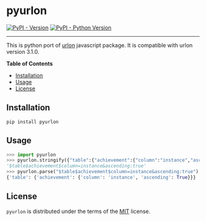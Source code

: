 # pyurlon

[![PyPI - Version](https://img.shields.io/pypi/v/pyurlon.svg)](https://pypi.org/project/pyurlon)
[![PyPI - Python Version](https://img.shields.io/pypi/pyversions/pyurlon.svg)](https://pypi.org/project/pyurlon)

-----

This is python port of [urlon](https://github.com/cerebral/urlon) javascript package.
It is compatible with urlon version 3.1.0.

**Table of Contents**

- [Installation](#installation)
- [Usage](#usage)
- [License](#license)

## Installation

```console
pip install pyurlon
```

## Usage

```python
>>> import pyurlon
>>> pyurlon.stringify({"table":{"achievement":{"column":"instance","ascending":True}}})
'$table$achievement$column=instance&ascending:true'
>>> pyurlon.parse("$table$achievement$column=instance&ascending:true")
{'table': {'achievement': {'column': 'instance', 'ascending': True}}}
```

## License

`pyurlon` is distributed under the terms of the [MIT](https://spdx.org/licenses/MIT.html) license.

